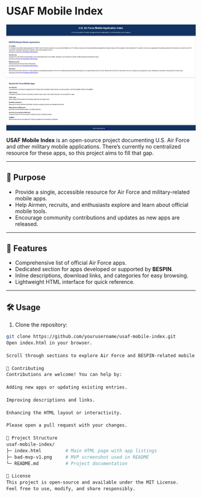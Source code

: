 # USAF Mobile Index

![MVP Screenshot](bad-mvp-v1.png)

**USAF Mobile Index** is an open-source project documenting U.S. Air Force and other military mobile applications. There’s currently no centralized resource for these apps, so this project aims to fill that gap.

---

## 🚀 Purpose

- Provide a single, accessible resource for Air Force and military-related mobile apps.  
- Help Airmen, recruits, and enthusiasts explore and learn about official mobile tools.  
- Encourage community contributions and updates as new apps are released.

---

## 📱 Features

- Comprehensive list of official Air Force apps.  
- Dedicated section for apps developed or supported by **BESPIN**.  
- Inline descriptions, download links, and categories for easy browsing.  
- Lightweight HTML interface for quick reference.  

---

## 🛠️ Usage

1. Clone the repository:

```bash
git clone https://github.com/yourusername/usaf-mobile-index.git
Open index.html in your browser.

Scroll through sections to explore Air Force and BESPIN-related mobile apps.

🤝 Contributing
Contributions are welcome! You can help by:

Adding new apps or updating existing entries.

Improving descriptions and links.

Enhancing the HTML layout or interactivity.

Please open a pull request with your changes.

📂 Project Structure
usaf-mobile-index/
├─ index.html         # Main HTML page with app listings
├─ bad-mvp-v1.png     # MVP screenshot used in README
└─ README.md          # Project documentation

📌 License
This project is open-source and available under the MIT License.
Feel free to use, modify, and share responsibly.